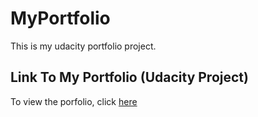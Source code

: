 # MyPortfolio
 This is my udacity portfolio project.


## Link To My Portfolio (Udacity Project)

To view the porfolio, click [here](https://github.com/Keeth233/MyPortfolio)

